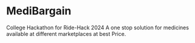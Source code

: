 # MediBargain
College Hackathon for Ride-Hack 2024
A one stop solution for medicines available at different marketplaces at best Price.
